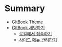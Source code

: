 # Summary

- [GitBook Theme](/README.md)
- [GitBook 세팅하기](/setting_up_gitbook/README.md)
    - [로컬에서 접속하기](/setting_up_gitbook/local_host.md)
    - [사이드 메뉴 관리하기](/setting_up_gitbook/side_menu.md)